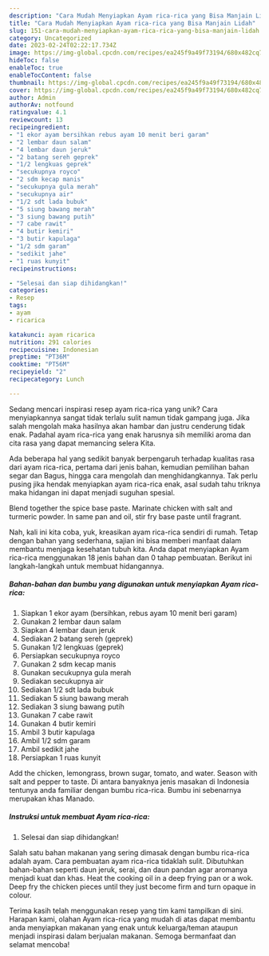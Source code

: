 ```yaml
---
description: "Cara Mudah Menyiapkan Ayam rica-rica yang Bisa Manjain Lidah"
title: "Cara Mudah Menyiapkan Ayam rica-rica yang Bisa Manjain Lidah"
slug: 151-cara-mudah-menyiapkan-ayam-rica-rica-yang-bisa-manjain-lidah
category: Uncategorized
date: 2023-02-24T02:22:17.734Z
image: https://img-global.cpcdn.com/recipes/ea245f9a49f73194/680x482cq70/ayam-rica-rica-foto-resep-utama.jpg
hideToc: false
enableToc: true
enableTocContent: false
thumbnail: https://img-global.cpcdn.com/recipes/ea245f9a49f73194/680x482cq70/ayam-rica-rica-foto-resep-utama.jpg
cover: https://img-global.cpcdn.com/recipes/ea245f9a49f73194/680x482cq70/ayam-rica-rica-foto-resep-utama.jpg
author: Admin
authorAv: notfound
ratingvalue: 4.1
reviewcount: 13
recipeingredient:
- "1 ekor ayam bersihkan rebus ayam 10 menit beri garam"
- "2 lembar daun salam"
- "4 lembar daun jeruk"
- "2 batang sereh geprek"
- "1/2 lengkuas geprek"
- "secukupnya royco"
- "2 sdm kecap manis"
- "secukupnya gula merah"
- "secukupnya air"
- "1/2 sdt lada bubuk"
- "5 siung bawang merah"
- "3 siung bawang putih"
- "7 cabe rawit"
- "4 butir kemiri"
- "3 butir kapulaga"
- "1/2 sdm garam"
- "sedikit jahe"
- "1 ruas kunyit"
recipeinstructions:

- "Selesai dan siap dihidangkan!"
categories:
- Resep
tags:
- ayam
- ricarica

katakunci: ayam ricarica 
nutrition: 291 calories
recipecuisine: Indonesian
preptime: "PT36M"
cooktime: "PT56M"
recipeyield: "2"
recipecategory: Lunch

---
```





Sedang mencari inspirasi resep ayam rica-rica yang unik? Cara menyiapkannya sangat tidak terlalu sulit namun tidak gampang juga. Jika salah mengolah maka hasilnya akan hambar dan justru cenderung tidak enak. Padahal ayam rica-rica yang enak harusnya sih memiliki aroma dan cita rasa yang dapat memancing selera Kita.





Ada beberapa hal yang sedikit banyak berpengaruh terhadap kualitas rasa dari ayam rica-rica, pertama dari jenis bahan, kemudian pemilihan bahan segar dan Bagus, hingga cara mengolah dan menghidangkannya. Tak perlu pusing jika hendak menyiapkan ayam rica-rica enak,      asal sudah tahu triknya maka hidangan ini dapat menjadi suguhan spesial.














Blend together the spice base paste. Marinate chicken with salt and turmeric powder. In same pan and oil, stir fry base paste until fragrant.






Nah, kali ini kita coba, yuk, kreasikan ayam rica-rica sendiri di rumah. Tetap dengan bahan yang sederhana, sajian ini bisa memberi manfaat dalam membantu menjaga kesehatan tubuh kita. Anda dapat menyiapkan Ayam rica-rica menggunakan 18 jenis bahan dan 0 tahap pembuatan. Berikut ini langkah-langkah untuk membuat hidangannya.

<!--inarticleads1-->

##### Bahan-bahan dan bumbu yang digunakan untuk menyiapkan Ayam rica-rica:

1. Siapkan 1 ekor ayam (bersihkan, rebus ayam 10 menit beri garam)
1. Gunakan 2 lembar daun salam
1. Siapkan 4 lembar daun jeruk
1. Sediakan 2 batang sereh (geprek)
1. Gunakan 1/2 lengkuas (geprek)
1. Persiapkan secukupnya royco
1. Gunakan 2 sdm kecap manis
1. Gunakan secukupnya gula merah
1. Sediakan secukupnya air
1. Sediakan 1/2 sdt lada bubuk
1. Sediakan 5 siung bawang merah
1. Sediakan 3 siung bawang putih
1. Gunakan 7 cabe rawit
1. Gunakan 4 butir kemiri
1. Ambil 3 butir kapulaga
1. Ambil 1/2 sdm garam
1. Ambil sedikit jahe
1. Persiapkan 1 ruas kunyit


Add the chicken, lemongrass, brown sugar, tomato, and water. Season with salt and pepper to taste. Di antara banyaknya jenis masakan di Indonesia tentunya anda familiar dengan bumbu rica-rica. Bumbu ini sebenarnya merupakan khas Manado. 

<!--inarticleads2-->

##### Instruksi untuk membuat Ayam rica-rica:


1. Selesai dan siap dihidangkan!

Salah satu bahan makanan yang sering dimasak dengan bumbu rica-rica adalah ayam. Cara pembuatan ayam rica-rica tidaklah sulit. Dibutuhkan bahan-bahan seperti daun jeruk, serai, dan daun pandan agar aromanya menjadi kuat dan khas. Heat the cooking oil in a deep frying pan or a wok. Deep fry the chicken pieces until they just become firm and turn opaque in colour. 

Terima kasih telah menggunakan resep yang tim kami tampilkan di sini. Harapan kami, olahan Ayam rica-rica yang mudah di atas dapat membantu anda menyiapkan makanan yang enak untuk keluarga/teman ataupun menjadi inspirasi dalam berjualan makanan. Semoga bermanfaat dan selamat mencoba!

